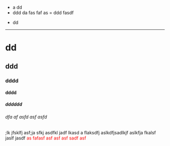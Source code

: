 - a dd
- ddd
da fas faf as
= ddd fasdf
* dd
------
# dd
## ddd
### dddd
#### dddd
##### dddddd
###### dfa af asfd asf asfd
;lk jfsklfj asf;ja sfkj asdfkl jadf lkasd
a flaksdfj aslkdfjsadlkjf aslkfja
fkalsf jaslf jasdf
<span style="color:red;">as fafasf asf asf asf sadf asf </span>
